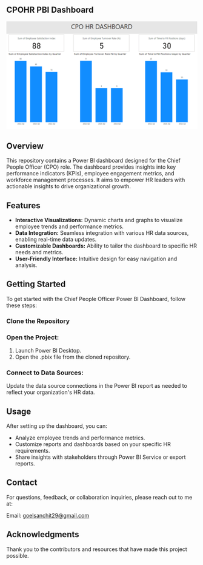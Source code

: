 ## CPOHR PBI Dashboard
![Dashboard](CPO_HR_PBI_Dashboard.PNG)

## Overview
This repository contains a Power BI dashboard designed for the Chief People Officer (CPO) role. The dashboard provides insights into key performance indicators (KPIs), employee engagement metrics, and workforce management processes. It aims to empower HR leaders with actionable insights to drive organizational growth.

## Features
- **Interactive Visualizations:** Dynamic charts and graphs to visualize employee trends and performance metrics.
- **Data Integration:** Seamless integration with various HR data sources, enabling real-time data updates.
- **Customizable Dashboards:** Ability to tailor the dashboard to specific HR needs and metrics.
- **User-Friendly Interface:** Intuitive design for easy navigation and analysis.

## Getting Started
To get started with the Chief People Officer Power BI Dashboard, follow these steps:

### Clone the Repository

### Open the Project:
1. Launch Power BI Desktop.
2. Open the .pbix file from the cloned repository.

### Connect to Data Sources:
Update the data source connections in the Power BI report as needed to reflect your organization's HR data.

## Usage
After setting up the dashboard, you can:
- Analyze employee trends and performance metrics.
- Customize reports and dashboards based on your specific HR requirements.
- Share insights with stakeholders through Power BI Service or export reports.

## Contact
For questions, feedback, or collaboration inquiries, please reach out to me at:

Email: goelsanchit29@gmail.com

## Acknowledgments
Thank you to the contributors and resources that have made this project possible.
